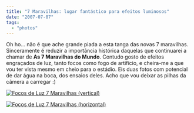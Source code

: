 ```yaml
---
title: "7 Maravilhas: lugar fantástico para efeitos luminosos"
date: "2007-07-07"
tags: 
  - "photos"
---
```


Oh ho... não é que ache grande piada a esta tanga das novas 7 maravilhas. Sinceramente é reduzir a importância histórica daquelas que continuarei a chamar de **As 7 Maravilhas do Mundo**. Contudo gosto de efeitos engraçados de luz, tanto focos como fogo de artifício, e cheira-me a que vou ter vista mesmo em cheio para o estádio. Eis duas fotos com potencial de dar água na boca, dos ensaios deles. Acho que vou deixar as pilhas da câmera a carregar :)

[![Focos de Luz 7 Maravilhas (vertical)](http://blog.1407.org/wp-content/uploads/2007/07/luz7maravilhas2.jpg)](http://blog.1407.org/wp-content/uploads/2007/07/luz7maravilhas2.jpg)

[![Focos de Luz 7 Maravilhas (horizontal)](http://blog.1407.org/wp-content/uploads/2007/07/luz7maravilhas1.jpg)](http://blog.1407.org/wp-content/uploads/2007/07/luz7maravilhas1.jpg)
